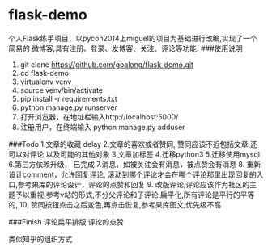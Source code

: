# flask-demo
个人Flask练手项目，以pycon2014上miguel的项目为基础进行改编,实现了一个简易的
微博客,具有注册、登录、发博客、关注、评论等功能.
###使用说明

1. git clone https://github.com/goalong/flask-demo.git
2. cd flask-demo
3. virtualenv venv
4. source venv/bin/activate
5. pip install -r requirements.txt
6. python manage.py runserver
7. 打开浏览器，在地址栏输入http://localhost:5000/
8. 注册用户，在终端输入 python manage.py adduser <email> <username> 

###Todo
1.文章的收藏 delay
2.文章的喜欢或者赞同, 赞同应该不近包括文章,还可以对评论,以及可能的其他对象
3.文章加标签
4.迁移python3
5.迁移使用mysql
6.第三方依赖升级， 已完成
7.消息，如被关注会有消息，被点赞会有消息
8. 重新设计comment，允许回复评论, 滚动到哪个评论才会在哪个评论那里出现回复的入口,参考果库的评论设计，评论的点赞和回复
9. 改版评论,评论应该作为社区的主题予以重视,参考v站的形式,不分父评论和子评论,扁平化,所有评论是平行的平等的,
10, 赞同按钮点击之后变色,再点击恢复,参考果库图文,优先级不高

###Finish
评论扁平排版
评论的点赞

类似知乎的组织方式